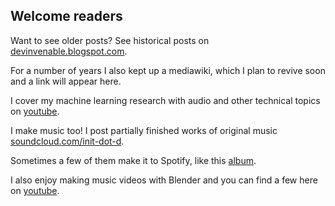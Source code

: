 ## Welcome readers 

Want to see older posts? See historical posts on [devinvenable.blogspot.com](http://devinvenable.blogspot.com/).

For a number of years I also kept up a mediawiki, which I plan to revive soon and a link will appear here.

I cover my machine learning research with audio and other technical topics on [youtube](https://www.youtube.com/channel/UCVN9mbPYSdV3NPhIrcHcqHQ).

I make music too! I post partially finished works of original music [soundcloud.com/init-dot-d](https://soundcloud.com/init-dot-d).

Sometimes a few of them make it to Spotify, like this [album](https://open.spotify.com/album/3r7wDRDBdw7eVoXR2VZyXl).

I also enjoy making music videos with Blender and you can find a few here on [youtube](https://www.youtube.com/channel/UCxMdeZM8FcPajhtRD_gtD2Q/videos).
